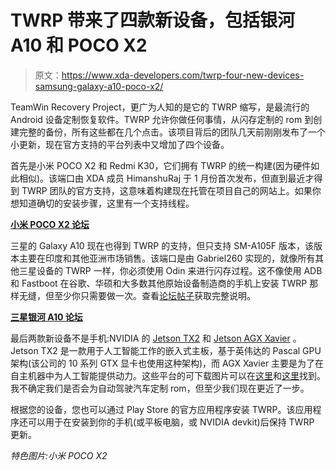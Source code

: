 # TWRP 带来了四款新设备，包括银河 A10 和 POCO X2

> 原文：<https://www.xda-developers.com/twrp-four-new-devices-samsung-galaxy-a10-poco-x2/>

TeamWin Recovery Project，更广为人知的是它的 TWRP 缩写，是最流行的 Android 设备定制恢复软件。TWRP 允许你做任何事情，从闪存定制的 rom 到创建完整的备份，所有这些都在几个点击。该项目背后的团队几天前刚刚发布了一个小更新，现在官方支持的平台列表中又增加了四个设备。

首先是小米 POCO X2 和 Redmi K30，它们拥有 TWRP 的统一构建(因为硬件如此相似)。该端口由 XDA 成员 HimanshuRaj 于 1 月份首次发布，但直到最近才得到 TWRP 团队的官方支持，这意味着构建现在托管在项目自己的网站上。如果你想知道确切的安装步骤，这里有一个支持线程。

**[小米 POCO X2 论坛](https://forum.xda-developers.com/c/xiaomi-poco-x2.9865/)**

三星的 Galaxy A10 现在也得到 TWRP 的支持，但只支持 SM-A105F 版本，该版本主要在印度和其他亚洲市场销售。该端口是由 Gabriel260 实现的，就像所有其他三星设备的 TWRP 一样，你必须使用 Odin 来进行闪存过程。这不像使用 ADB 和 Fastboot 在谷歌、华硕和大多数其他原始设备制造商的手机上安装 TWRP 那样无缝，但至少你只需要做一次。查看[论坛帖子](https://forum.xda-developers.com/t/recovery-twrp-3-5-1-for-galaxy-a10-exynos-series-sm-a105-9-march-2021.4212641/)获取完整说明。

**[三星银河 A10 论坛](https://forum.xda-developers.com/c/samsung-galaxy-a10.8700/)**

最后两款新设备不是手机:NVIDIA 的 [Jetson TX2](https://www.nvidia.com/en-us/autonomous-machines/embedded-systems/jetson-tx2/) 和 [Jetson AGX Xavier](https://www.nvidia.com/en-us/autonomous-machines/embedded-systems/jetson-agx-xavier/) 。Jetson TX2 是一款用于人工智能工作的嵌入式主板，基于英伟达的 Pascal GPU 架构(该公司的 10 系列 GTX 显卡也使用这种架构)，而 AGX Xavier 主要是为了在自主机器中为人工智能提供动力。这些平台的可下载图片可以在[这里](https://twrp.me/nvidia/nvidiajetsonxavier.html)和[这里](https://twrp.me/nvidia/nvidiajetsontx2.html)找到。我不确定我们是否会为自动驾驶汽车定制 rom，但至少我们现在更近了一步。

根据您的设备，您也可以通过 Play Store 的官方应用程序安装 TWRP。该应用程序还可以用于在安装到你的手机(或平板电脑，或 NVIDIA devkit)后保持 TWRP 更新。

*特色图片:小米 POCO X2*